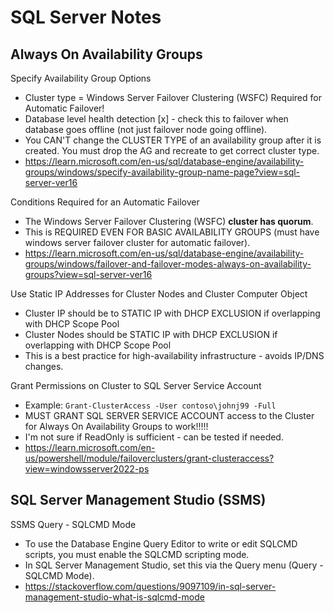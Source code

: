 # SQL Server Notes

## Always On Availability Groups

Specify Availability Group Options
* Cluster type = Windows Server Failover Clustering (WSFC) Required for Automatic Failover!
* Database level health detection [x] - check this to failover when database goes offline (not just failover node going offline).
* You CAN'T change the CLUSTER TYPE of an availability group after it is created. You must drop the AG and recreate to get correct cluster type.
* https://learn.microsoft.com/en-us/sql/database-engine/availability-groups/windows/specify-availability-group-name-page?view=sql-server-ver16

Conditions Required for an Automatic Failover
* The Windows Server Failover Clustering (WSFC) **cluster has quorum**.
* This is REQUIRED EVEN FOR BASIC AVAILABILITY GROUPS (must have windows server failover cluster for automatic failover).
* https://learn.microsoft.com/en-us/sql/database-engine/availability-groups/windows/failover-and-failover-modes-always-on-availability-groups?view=sql-server-ver16

Use Static IP Addresses for Cluster Nodes and Cluster Computer Object
* Cluster IP should be to STATIC IP with DHCP EXCLUSION if overlapping with DHCP Scope Pool
* Cluster Nodes should be STATIC IP with DHCP EXCLUSION if overlapping with DHCP Scope Pool
* This is a best practice for high-availability infrastructure - avoids IP/DNS changes.

Grant Permissions on Cluster to SQL Server Service Account
* Example: `Grant-ClusterAccess -User contoso\johnj99 -Full`
* MUST GRANT SQL SERVER SERVICE ACCOUNT access to the Cluster for Always On Availability Groups to work!!!!!
* I'm not sure if ReadOnly is sufficient - can be tested if needed.
* https://learn.microsoft.com/en-us/powershell/module/failoverclusters/grant-clusteraccess?view=windowsserver2022-ps

## SQL Server Management Studio (SSMS)

SSMS Query - SQLCMD Mode
* To use the Database Engine Query Editor to write or edit SQLCMD scripts, you must enable the SQLCMD scripting mode.
* In SQL Server Management Studio, set this via the Query menu (Query - SQLCMD Mode).
* https://stackoverflow.com/questions/9097109/in-sql-server-management-studio-what-is-sqlcmd-mode

